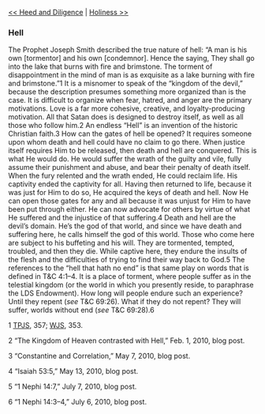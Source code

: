 [<< Heed and Diligence](Heed%20and%20Diligence.md)  |  [Holiness >>](Holiness.md)

### Hell
The Prophet Joseph Smith described the true nature of hell: “A man is his own [tormentor] and his own [condemnor]. Hence the saying, They shall go into the lake that burns with fire and brimstone. The torment of disappointment in the mind of man is as exquisite as a lake burning with fire and brimstone.”1 It is a misnomer to speak of the “kingdom of the devil,” because the description presumes something more organized than is the case. It is difficult to organize when fear, hatred, and anger are the primary motivations. Love is a far more cohesive, creative, and loyalty-producing motivation. All that Satan does is designed to destroy itself, as well as all those who follow him.2 An endless “Hell” is an invention of the historic Christian faith.3 How can the gates of hell be opened? It requires someone upon whom death and hell could have no claim to go there. When justice itself requires Him to be released, then death and hell are conquered. This is what He would do. He would suffer the wrath of the guilty and vile, fully assume their punishment and abuse, and bear their penalty of death itself. When the fury relented and the wrath ended, He could reclaim life. His captivity ended the captivity for all. Having then returned to life, because it was just for Him to do so, He acquired the keys of death and hell. Now He can open those gates for any and all because it was unjust for Him to have been put through either. He can now advocate for others by virtue of what He suffered and the injustice of that suffering.4 Death and hell are the devil’s domain. He’s the god of that world, and since we have death and suffering here, he calls himself the god of this world. Those who come here are subject to his buffeting and his will. They are tormented, tempted, troubled, and then they die. While captive here, they endure the insults of the flesh and the difficulties of trying to find their way back to God.5 The references to the “hell that hath no end” is that same play on words that is defined in T&C 4:1–4. It is a place of torment, where people suffer as in the telestial kingdom (or the world in which you presently reside, to paraphrase the LDS Endowment). How long will people endure such an experience? Until they repent (*see* T&C 69:26). What if they do not repent? They will suffer, worlds without end (*see* T&C 69:28).6



1
[TPJS](#), 357; [WJS](#), 353.


2 “The Kingdom of Heaven contrasted with Hell,” Feb. 1, 2010, blog post.


3 “Constantine and Correlation,” May 7, 2010, blog post.


4 “Isaiah 53:5,” May 13, 2010, blog post.


5 “1 Nephi 14:7,” July 7, 2010, blog post.


6 “1 Nephi 14:3–4,” July 6, 2010, blog post.